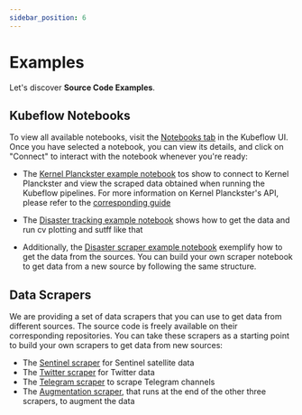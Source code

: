 ```yaml
---
sidebar_position: 6
---
```


# Examples

Let's discover **Source Code Examples**.

## Kubeflow Notebooks

To view all available notebooks, visit the [Notebooks tab](https://kubeflow.devmaany.com/_/jupyter/?ns=planckster-example) in the Kubeflow UI. 
Once you have selected a notebook, you can view its details, and click on "Connect" to interact with the notebook whenever you're ready:

- The [Kernel Planckster example notebook](https://kubeflow.devmaany.com/jupyter/notebook/details/planckster-example/example-kernel-planckster) tos show to connect to Kernel Planckster and view the scraped data obtained when running the Kubeflow pipelines. For more information on Kernel Planckster's API, please refer to the [corresponding guide](./guides/kernel/kernel-planckster-api-walkthrough/index.md)

- The [Disaster tracking example notebook](https://kubeflow.devmaany.com/_/jupyter/notebook/details/planckster-example/sda-disaster-tracking-demos?ns=planckster-example) shows how to get the data and run cv plotting and sutff like that

- Additionally, the [Disaster scraper example notebook](https://kubeflow.devmaany.com/_/jupyter/notebook/details/planckster-example/sda-disaster-tracking-scrapers?ns=planckster-example) exemplify how to get the data from the sources. You can build your own scraper notebook to get data from a new source by following the same structure.


## Data Scrapers

We are providing a set of data scrapers that you can use to get data from different sources.
The source code is freely available on their corresponding repositories.
You can take these scrapers as a starting point to build your own scrapers to get data from new sources:

- The [Sentinel scraper](https://github.com/dream-aim-deliver/mpi-sda-sentinel) for Sentinel satellite data
- The [Twitter scraper](https://github.com/dream-aim-deliver/mpi-sda-twitter-scraper) for Twitter data
- The [Telegram scraper](https://github.com/dream-aim-deliver/mpi-sda-telegram-scraper) to scrape Telegram channels
- The [Augmentation scraper](https://github.com/dream-aim-deliver/mpi-sda-augmentation), that runs at the end of the other three scrapers, to augment the data


